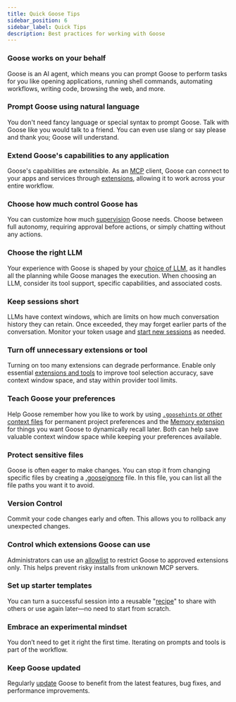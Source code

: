 ```yaml
---
title: Quick Goose Tips
sidebar_position: 6
sidebar_label: Quick Tips
description: Best practices for working with Goose
---
```


### Goose works on your behalf
Goose is an AI agent, which means you can prompt Goose to perform tasks for you like opening applications, running shell commands, automating workflows, writing code, browsing the web, and more.

### Prompt Goose using natural language
You don't need fancy language or special syntax to prompt Goose. Talk with Goose like you would talk to a friend. You can even use slang or say please and thank you; Goose will understand.

### Extend Goose's capabilities to any application
Goose's capabilities are extensible. As an [MCP](https://modelcontextprotocol.io/) client, Goose can connect to your apps and services through [extensions](/extensions), allowing it to work across your entire workflow.

### Choose how much control Goose has
You can customize how much [supervision](/docs/guides/goose-permissions) Goose needs. Choose between full autonomy, requiring approval before actions, or simply chatting without any actions.

### Choose the right LLM
Your experience with Goose is shaped by your [choice of LLM](/blog/2025/03/31/goose-benchmark), as it handles all the planning while Goose manages the execution. When choosing an LLM, consider its tool support, specific capabilities, and associated costs.

### Keep sessions short
LLMs have context windows, which are limits on how much conversation history they can retain. Once exceeded, they may forget earlier parts of the conversation. Monitor your token usage and [start new sessions](/docs/guides/managing-goose-sessions) as needed.

### Turn off unnecessary extensions or tool
Turning on too many extensions can degrade performance. Enable only essential [extensions and tools](/docs/guides/managing-tools/tool-permissions) to improve tool selection accuracy, save context window space, and stay within provider tool limits.

### Teach Goose your preferences
Help Goose remember how you like to work by using [`.goosehints` or other context files](/docs/guides/using-goosehints/) for permanent project preferences and the [Memory extension](/docs/mcp/memory-mcp) for things you want Goose to dynamically recall later. Both can help save valuable context window space while keeping your preferences available.

### Protect sensitive files
Goose is often eager to make changes. You can stop it from changing specific files by creating a [.gooseignore](/docs/guides/using-gooseignore) file. In this file, you can list all the file paths you want it to avoid.

### Version Control
Commit your code changes early and often. This allows you to rollback any unexpected changes.

### Control which extensions Goose can use
Administrators can use an [allowlist](/docs/guides/allowlist) to restrict Goose to approved extensions only. This helps prevent risky installs from unknown MCP servers.

### Set up starter templates
You can turn a successful session into a reusable "[recipe](/docs/guides/recipes/session-recipes)" to share with others or use again later—no need to start from scratch.

### Embrace an experimental mindset
You don’t need to get it right the first time. Iterating on prompts and tools is part of the workflow.

### Keep Goose updated
Regularly [update](/docs/guides/updating-goose) Goose to benefit from the latest features, bug fixes, and performance improvements.
